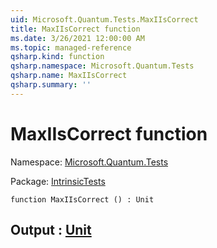 ```yaml
---
uid: Microsoft.Quantum.Tests.MaxIIsCorrect
title: MaxIIsCorrect function
ms.date: 3/26/2021 12:00:00 AM
ms.topic: managed-reference
qsharp.kind: function
qsharp.namespace: Microsoft.Quantum.Tests
qsharp.name: MaxIIsCorrect
qsharp.summary: ''
---
```


# MaxIIsCorrect function

Namespace: [Microsoft.Quantum.Tests](xref:Microsoft.Quantum.Tests)

Package: [IntrinsicTests](https://nuget.org/packages/IntrinsicTests)




```qsharp
function MaxIIsCorrect () : Unit
```


## Output : [Unit](xref:microsoft.quantum.lang-ref.unit)

